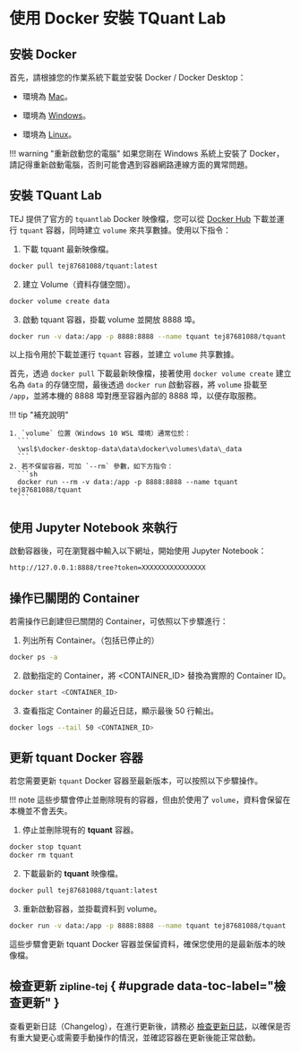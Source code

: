# 使用 Docker 安裝 TQuant Lab



## 安裝 Docker

首先，請根據您的作業系統下載並安裝 Docker / Docker Desktop：

- 環境為 [Mac][Mac]。
- 環境為 [Windows][windows]。
- 環境為 [Linux][linux]。

  [mac]: https://docs.docker.com/docker-for-mac/install/
  [windows]: https://docs.docker.com/docker-for-windows/install/
  [linux]: https://docs.docker.com/engine/install/ubuntu//

!!! warning "重新啟動您的電腦"
    如果您剛在 Windows 系統上安裝了 Docker，請記得重新啟動電腦，否則可能會遇到容器網路連線方面的異常問題。


## 安裝 TQuant Lab

TEJ 提供了官方的 `tquantlab` Docker 映像檔，您可以從 [Docker Hub] 下載並運行 `tquant` 容器，同時建立 `volume` 來共享數據。使用以下指令：

  [Docker Hub]: https://hub.docker.com/r/tej87681088/tquant/tags


1. 下載 tquant 最新映像檔。
```sh
docker pull tej87681088/tquant:latest
```
2. 建立 Volume（資料存儲空間）。
```sh
docker volume create data
```
3. 啟動 tquant 容器，掛載 volume 並開放 8888 埠。
```sh
docker run -v data:/app -p 8888:8888 --name tquant tej87681088/tquant
```

以上指令用於下載並運行 `tquant` 容器，並建立 `volume` 共享數據。

首先，透過 `docker pull`
下載最新映像檔，接著使用 `docker volume create` 建立名為 `data` 的存儲空間，最後透過 `docker run` 啟動容器，將 `volume`
掛載至 `/app`，並將本機的 8888 埠對應至容器內部的 8888 埠，以便存取服務。

!!! tip "補充說明"

    1. `volume` 位置（Windows 10 WSL 環境）通常位於：
      ```
      \wsl$\docker-desktop-data\data\docker\volumes\data\_data
      ```
    2. 若不保留容器，可加 `--rm` 參數，如下方指令：
      ```sh
      docker run --rm -v data:/app -p 8888:8888 --name tquant tej87681088/tquant
      ```

## 使用 Jupyter Notebook 來執行

啟動容器後，可在瀏覽器中輸入以下網址，開始使用 Jupyter Notebook：

```sh
http://127.0.0.1:8888/tree?token=XXXXXXXXXXXXXXXX
```

## 操作已關閉的 Container

若需操作已創建但已關閉的 Container，可依照以下步驟進行：

1. 列出所有 Container。（包括已停止的）
```sh
docker ps -a  
```
2. 啟動指定的 Container，將 <CONTAINER_ID> 替換為實際的 Container ID。
```sh
docker start <CONTAINER_ID> 
```
3. 查看指定 Container 的最近日誌，顯示最後 50 行輸出。
```sh
docker logs --tail 50 <CONTAINER_ID>
```


## 更新 tquant Docker 容器

若您需要更新 `tquant` Docker 容器至最新版本，可以按照以下步驟操作。

!!! note 
    這些步驟會停止並刪除現有的容器，但由於使用了 `volume`，資料會保留在本機並不會丟失。


1. 停止並刪除現有的 **tquant** 容器。
```sh
docker stop tquant  
docker rm tquant
```
2. 下載最新的 **tquant** 映像檔。
```sh
docker pull tej87681088/tquant:latest  
```
3. 重新啟動容器，並掛載資料到 volume。
```sh
docker run -v data:/app -p 8888:8888 --name tquant tej87681088/tquant
```

這些步驟會更新 tquant Docker 容器並保留資料，確保您使用的是最新版本的映像檔。

## 檢查更新 <small>zipline-tej</small> { #upgrade data-toc-label="檢查更新" }

查看更新日誌（Changelog），在進行更新後，請務必 [檢查更新日誌]，以確保是否有重大變更心或需要手動操作的情況，並確認容器在更新後能正常啟動。

  [檢查更新日誌]: https://github.com/tejtw/zipline-tej/releases/tag/2.1.0
